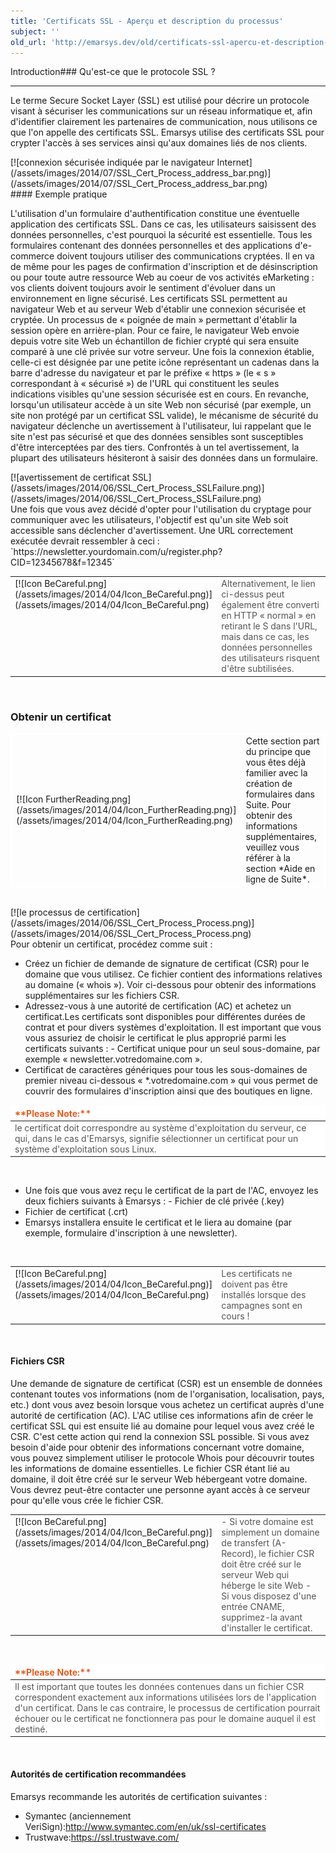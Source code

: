 ```yaml
---
title: 'Certificats SSL - Aperçu et description du processus'
subject: ''
old_url: 'http://emarsys.dev/old/certificats-ssl-apercu-et-description-du-processus-2/'
---
```


<span class="mw-headline" id="2ca34a8df2b368ba655f1ac4afc0d40a">Introduction<a name="bs-ue-jumpmark-350c22a515d738a6e80118e13133b4ae"></a></span>### <span class="mw-headline" id="5d90e81c3f5b4af2180c7af584f2a915">Qu'est-ce que le protocole SSL ?<a name="bs-ue-jumpmark-b4430ccd730712999538a242fd81602e"></a></span>


----------------------------------------------------------------------------------------------------------------------------------------------------------------------------------------------------------------------------------------------------------------------------------------------------------------------------

 Le terme Secure Socket Layer (SSL) est utilisé pour décrire un protocole visant à sécuriser les communications sur un réseau informatique et, afin d'identifier clairement les partenaires de communication, nous utilisons ce que l'on appelle des certificats SSL. Emarsys utilise des certificats SSL pour crypter l'accès à ses services ainsi qu'aux domaines liés de nos clients.

<div class="center"><div class="floatnone">[![connexion sécurisée indiquée par le navigateur Internet](/assets/images/2014/07/SSL_Cert_Process_address_bar.png)](/assets/images/2014/07/SSL_Cert_Process_address_bar.png)</div></div>#### <span class="mw-headline" id="2d4fe715aa0654a0cc25753a0a62d23a">Exemple pratique<a name="bs-ue-jumpmark-5953e305d0c2acdd1c153e41b499e3f0"></a></span>

 L'utilisation d'un formulaire d'authentification constitue une éventuelle application des certificats SSL. Dans ce cas, les utilisateurs saisissent des données personnelles, c'est pourquoi la sécurité est essentielle. Tous les formulaires contenant des données personnelles et des applications d'e-commerce doivent toujours utiliser des communications cryptées. Il en va de même pour les pages de confirmation d'inscription et de désinscription ou pour toute autre ressource Web au coeur de vos activités eMarketing : vos clients doivent toujours avoir le sentiment d'évoluer dans un environnement en ligne sécurisé. Les certificats SSL permettent au navigateur Web et au serveur Web d'établir une connexion sécurisée et cryptée. Un processus de « poignée de main » permettant d'établir la session opère en arrière-plan. Pour ce faire, le navigateur Web envoie depuis votre site Web un échantillon de fichier crypté qui sera ensuite comparé à une clé privée sur votre serveur. Une fois la connexion établie, celle-ci est désignée par une petite icône représentant un cadenas dans la barre d'adresse du navigateur et par le préfixe « https » (le « s » correspondant à « sécurisé ») de l'URL qui constituent les seules indications visibles qu'une session sécurisée est en cours. En revanche, lorsqu'un utilisateur accède à un site Web non sécurisé (par exemple, un site non protégé par un certificat SSL valide), le mécanisme de sécurité du navigateur déclenche un avertissement à l'utilisateur, lui rappelant que le site n'est pas sécurisé et que des données sensibles sont susceptibles d'être interceptées par des tiers. Confrontés à un tel avertissement, la plupart des utilisateurs hésiteront à saisir des données dans un formulaire.

<div class="center"><div class="floatnone">[![avertissement de certificat SSL](/assets/images/2014/06/SSL_Cert_Process_SSLFailure.png)](/assets/images/2014/06/SSL_Cert_Process_SSLFailure.png)</div></div> Une fois que vous avez décidé d'opter pour l'utilisation du cryptage pour communiquer avec les utilisateurs, l'objectif est qu'un site Web soit accessible sans déclencher d'avertissement. Une URL correctement exécutée devrait ressembler à ceci : `https://newsletter.yourdomain.com/u/register.php?CID=12345678&f=12345`  

<table cellpadding="1" class="wikitable" style="width: 100%; border: 0px;"><tbody><tr><td scope="col" style="text-align: left; border: 0px solid #999; vertical-align: top;" width="60px">[![Icon BeCareful.png](/assets/images/2014/04/Icon_BeCareful.png)](/assets/images/2014/04/Icon_BeCareful.png)</td> <td scope="col" style="border: 0px solid #999; vertical-align: top; color: #555555;">Alternativement, le lien ci-dessus peut également être converti en HTTP « normal » en retirant le S dans l'URL, mais dans ce cas, les données personnelles des utilisateurs risquent d'être subtilisées.</td></tr></tbody></table>  

### <span class="mw-headline" id="eb85aa59fd7f2f58d4ab0e5cafd324f9">Obtenir un certificat<a name="bs-ue-jumpmark-7a0ecffb5848b45c016c04961239c0d3"></a></span>

<table cellpadding="1" class="wikitable" style="width: 100%; border: 1px solid #fff;"><tbody><tr><td scope="col" style="text-align: left; border: 1px solid #fff;" width="60px">[![Icon FurtherReading.png](/assets/images/2014/04/Icon_FurtherReading.png)](/assets/images/2014/04/Icon_FurtherReading.png)</td> <td scope="col" style="border: 1px solid #fff;">Cette section part du principe que vous êtes déjà familier avec la création de formulaires dans Suite. Pour obtenir des informations supplémentaires, veuillez vous référer à la section *Aide en ligne de Suite*.</td></tr></tbody></table>  

<div class="center"><div class="floatnone">[![le processus de certification](/assets/images/2014/06/SSL_Cert_Process_Process.png)](/assets/images/2014/06/SSL_Cert_Process_Process.png)</div></div> Pour obtenir un certificat, procédez comme suit :

- Créez un fichier de demande de signature de certificat (CSR) pour le domaine que vous utilisez. Ce fichier contient des informations relatives au domaine (« whois »). Voir ci-dessous pour obtenir des informations supplémentaires sur les fichiers CSR.
- Adressez-vous à une autorité de certification (AC) et achetez un certificat.Les certificats sont disponibles pour différentes durées de contrat et pour divers systèmes d'exploitation. Il est important que vous vous assuriez de choisir le certificat le plus approprié parmi les certificats suivants : - Certificat unique pour un seul sous-domaine, par exemple « newsletter.votredomaine.com ».
- Certificat de caractères génériques pour tous les sous-domaines de premier niveau ci-dessous « *.votredomaine.com » qui vous permet de couvrir des formulaires d'inscription ainsi que des boutiques en ligne.
 
<table border="0" cellpadding="1" class="wikitable" style="width: 100%; border-width: 0px; border-style: solid;"><thead><tr><th style="text-align: left; border-color: #fff; background-color: #fff; color: #eb5a19;">**Please Note:**</th> </tr></thead><tbody><tr><td style="text-align: left; border-color: #fff; background-color: #fff; color: #555555;">le certificat doit correspondre au système d'exploitation du serveur, ce qui, dans le cas d'Emarsys, signifie sélectionner un certificat pour un système d'exploitation sous Linux.</td></tr></tbody></table>  

- Une fois que vous avez reçu le certificat de la part de l'AC, envoyez les deux fichiers suivants à Emarsys : - Fichier de clé privée (.key)
- Fichier de certificat (.crt)
- Emarsys installera ensuite le certificat et le liera au domaine (par exemple, formulaire d'inscription à une newsletter).

  

<table cellpadding="1" class="wikitable" style="width: 100%; border: 0px;"><tbody><tr><td scope="col" style="text-align: left; border: 0px solid #999; vertical-align: top;" width="60px">[![Icon BeCareful.png](/assets/images/2014/04/Icon_BeCareful.png)](/assets/images/2014/04/Icon_BeCareful.png)</td> <td scope="col" style="border: 0px solid #999; vertical-align: top; color: #555555;">Les certificats ne doivent pas être installés lorsque des campagnes sont en cours !</td></tr></tbody></table>  

#### <span class="mw-headline" id="8249e4a6f6cb1f70677eaf2aeddfbfa3">Fichiers CSR<a name="bs-ue-jumpmark-60964139397994ba1eca187a8f895401"></a></span>

 Une demande de signature de certificat (CSR) est un ensemble de données contenant toutes vos informations (nom de l'organisation, localisation, pays, etc.) dont vous avez besoin lorsque vous achetez un certificat auprès d'une autorité de certification (AC). L'AC utilise ces informations afin de créer le certificat SSL qui est ensuite lié au domaine pour lequel vous avez créé le CSR. C'est cette action qui rend la connexion SSL possible. Si vous avez besoin d'aide pour obtenir des informations concernant votre domaine, vous pouvez simplement utiliser le protocole Whois pour découvrir toutes les informations de domaine essentielles. Le fichier CSR étant lié au domaine, il doit être créé sur le serveur Web hébergeant votre domaine. Vous devrez peut-être contacter une personne ayant accès à ce serveur pour qu'elle vous crée le fichier CSR.  

<table cellpadding="1" class="wikitable" style="width: 100%; border: 0px;"><tbody><tr><td scope="col" style="text-align: left; border: 0px solid #999; vertical-align: top;" width="60px">[![Icon BeCareful.png](/assets/images/2014/04/Icon_BeCareful.png)](/assets/images/2014/04/Icon_BeCareful.png)</td> <td scope="col" style="border: 0px solid #999; vertical-align: top; color: #555555;">- Si votre domaine est simplement un domaine de transfert (A-Record), le fichier CSR doit être créé sur le serveur Web qui héberge le site Web
- Si vous disposez d'une entrée CNAME, supprimez-la avant d'installer le certificat.
 
</td></tr></tbody></table>  

<table border="0" cellpadding="1" class="wikitable" style="width: 100%; border-width: 0px; border-style: solid;"><thead><tr><th style="text-align: left; border-color: #fff; background-color: #fff; color: #eb5a19;">**Please Note:**</th> </tr></thead><tbody><tr><td style="text-align: left; border-color: #fff; background-color: #fff; color: #555555;">Il est important que toutes les données contenues dans un fichier CSR correspondent exactement aux informations utilisées lors de l'application d'un certificat. Dans le cas contraire, le processus de certification pourrait échouer ou le certificat ne fonctionnera pas pour le domaine auquel il est destiné.</td></tr></tbody></table>  

#### <span class="mw-headline" id="566c1565124639a3bdbf151ef2592e20">Autorités de certification recommandées<a name="bs-ue-jumpmark-96abbab398ee68e916a3546acc747efc"></a></span>

 Emarsys recommande les autorités de certification suivantes :

- Symantec (anciennement VeriSign):<http://www.symantec.com/en/uk/ssl-certificates>
- Trustwave:<https://ssl.trustwave.com/>